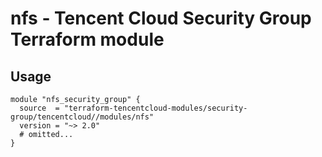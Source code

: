 # nfs - Tencent Cloud Security Group Terraform module
## Usage
```hcl
module "nfs_security_group" {
  source  = "terraform-tencentcloud-modules/security-group/tencentcloud//modules/nfs"
  version = "~> 2.0"
  # omitted...
}
```
<!-- BEGINNING OF PRE-COMMIT-TERRAFORM DOCS HOOK -->
<!-- END OF PRE-COMMIT-TERRAFORM DOCS HOOK -->

